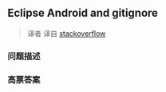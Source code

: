## Eclipse Android and gitignore

> 译者 译自 [stackoverflow](http://stackoverflow.com/questions/3325736/eclipse-android-and-gitignore) 

### 问题描述 

### 高票答案 


